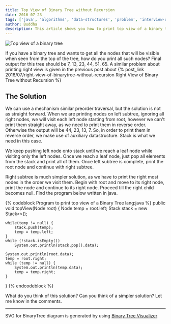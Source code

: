 ```yaml
---
title: Top View of Binary Tree without Recursion
date: 2016-07-23
tags: ['java', 'algorithms', 'data-structures', 'problem', 'interview-question', 'binary-tree']
author: Buddha
description: This article shows you how to print top view of a binary tree, which using recursion.
---
```


<img src="/assets/svgs/2016/top-view-of-binarytree.svg" alt="Top view of a binary tree"/>

If you have a binary tree and wants to get all the nodes that will be visible when seen from the top of the tree, how do you print all such nodes? Final output for this tree should be 7, 13, 23, 44, 51, 65. A similar problem about printing right view is given in the previous post about {% post_link 2016/07/right-view-of-binarytree-without-recursion Right View of Binary Tree without Recursion %}

<!-- more -->

## The Solution

We can use a mechanism similar preorder traversal, but the solution is not as straight forward. When we are printing nodes on left subtree, ignoring all right nodes, we will visit each left node starting from root, however we can't print them straight away, as we need to print them in reverse order. Otherwise the output will be 44, 23, 13, 7. So, in order to print them in reverse order, we make use of auxiliary datastructure. Stack is what we need in this case.

We keep pushing left node onto stack until we reach a leaf node while visiting only the left nodes. Once we reach a leaf node, just pop all elements from the stack and print all of them. Once left subtree is complete, print the root node and continue with right subtree.

Right subtree is much simpler solution, as we have to print the right most nodes in the order we visit them. Begin with root and move to its right node, print the node and continue to its right node. Proceed till the right child becomes null. Find the program below written in java.

{% codeblock Program to print top view of a Binary Tree lang:java %}
public void topView(Node root) {
    Node temp = root.left;
    Stack<Node> stack = new Stack<>();

    while(temp != null) {
        stack.push(temp);
        temp = temp.left;
    }
    while (!stack.isEmpty())
        System.out.println(stack.pop().data);

    System.out.println(root.data);
    temp = root.right;
    while (temp != null) {
        System.out.println(temp.data);
        temp = temp.right;
    }
}
{% endcodeblock %}

What do you think of this solution? Can you think of a simpler solution? Let me know in the comments.

---
SVG for BinaryTree diagram is generated by using [Binary Tree Visualizer](http://btv.melezinek.cz/binary-search-tree.html)
